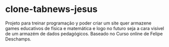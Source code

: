 # clone-tabnews-jesus
Projeto para treinar programação y poder criar um site quer armazene games educativos de física e matemática e logo no futuro seja a cara visível de um armazém de dados pedagógicos. Baseado no Curso online de Felipe Deschamps. 
